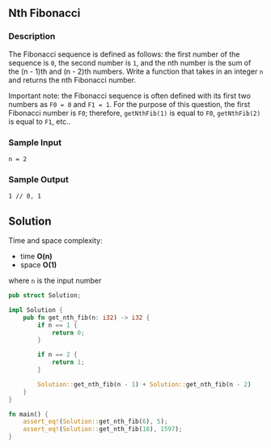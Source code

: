 ## Nth Fibonacci

### Description

The Fibonacci sequence is defined as follows: the first number of the sequence is `0`, the second number is `1`, and the nth number is the sum of the (n - 1)th and (n - 2)th numbers. Write a function that takes in an integer `n` and returns the nth Fibonacci number.

Important note: the Fibonacci sequence is often defined with its first two numbers as `F0 = 0` and `F1 = 1`. For the purpose of this question, the first Fibonacci number is `F0`; therefore, `getNthFib(1)` is equal to `F0`, `getNthFib(2)` is equal to `F1`, etc..

### Sample Input

```
n = 2
```

### Sample Output

```
1 // 0, 1
```

## Solution

Time and space complexity:

- time **O(n)**
- space **O(1)**

where `n` is the input number

```rust
pub struct Solution;

impl Solution {
    pub fn get_nth_fib(n: i32) -> i32 {
        if n == 1 {
            return 0;
        }

        if n == 2 {
            return 1;
        }

        Solution::get_nth_fib(n - 1) + Solution::get_nth_fib(n - 2)
    }
}

fn main() {
    assert_eq!(Solution::get_nth_fib(6), 5);
    assert_eq!(Solution::get_nth_fib(18), 1597);
}
```
